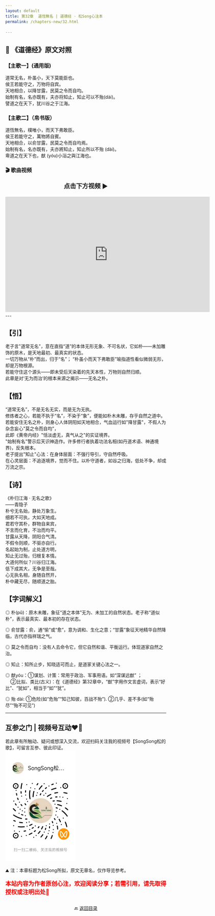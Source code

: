 ```yaml
---
layout: default
title: 第32章  道恆無名 | 道德经 · 松Song心注本
permalink: /chapters-new/32.html

---
```



## 📜 《道德经》原文对照
### 【主歌一】(通用版) 
道常无名，朴虽小，天下莫能臣也。<br>
侯王若能守之，万物将自宾。<br>
天地相合，以降甘露，民莫之令而自均。<br>
始制有名，名亦既有，夫亦将知止，知止可以不殆(dài)。<br>
譬道之在天下，犹川谷之于江海。<br>

### 【主歌二】（帛书版）
道恆無名，樸唯小，而天下弗敢臣。<br>
侯王若能守之，萬物將自賓。<br>
天地相合，以俞甘露，民莫之令而自均焉。<br>
始制有名，名亦既有，夫亦將知止，知止所以不殆 (dài)。<br>
卑道之在天下也，猷 (yóu)小浴之與江海也。<br>

### 🎬 歌曲视频
<p style="text-align:center; font-size:1.2rem; font-weight:bold;">
  点击下方视频 ▶️
</p>

<iframe
  src="https://streamable.com/e/jc08ko"
  width="640"
  height="360"
  frameborder="0"
  allowfullscreen
  loading="lazy">
</iframe>
---

## 【引】
老子言"道常无名"，意在直指“道”的本体无形无象、不可名状，它如朴——未加雕饰的原木，是天地最初、最真实的状态。<br>
一切万物从“朴”而出，归于“名”； “朴虽小而天下弗敢臣”喻指道性看似微弱无形，却是万物根源。<br>
若能守住这个源头——即未受后天染着的先天本性，万物则自然归顺。<br>
此章是对‘无为而治’的根本来源之揭示——无名之朴。<br>

## 【悟】
“道常无名”，不是无名无实，而是无为无执。<br>
修炼者之心，若能不执于“名”，不染于“象”，便能如朴木未雕，存乎自然之道中。<br>
若能安住无名之朴，则身心人体阴阳如天地相合，气血运行如"降甘露"，不假人为杂念妄心"莫之令而自均"，<br>
此即《黄帝内经》"恬淡虚无，真气从之"的实证境界。<br>
"始制有名"警示后天识神造作。许多修行者执着功法名相(如丹道术语、神通境界)，反失根本。<br>
老子提出"知止"心法：在身体层面：不强行导引，守自然呼吸。<br>
在心灵层面：不追逐境界，觉而不住。以朴守道者，如谷之归海，低处不争，却成万流之宗。<br>

## 【诗】
《朴归江海 · 无名之歌》<br>
        ——青隐子 <br>
朴兮无名始，静处万象生。<br>
细若不可执，大如天地成。<br>
君若守其朴，群物自来宾，<br>
不言而化育，不治而均平。<br>
甘露从天降，阴阳合气清。<br>
不假令则顺，不驱亦自行。<br>
名起始为制，止处道方明，<br>
知止无过殆，归根复本情。<br>
大道何所似？川谷归江海。<br>
低下成其大，无争是至哉。<br>
心无执名相，身随自然开，<br>
朴中藏无尽，随顺道之胎。<br>

## 【字词解义】

◎ 朴(pǔ)：原木未雕，象征“道之本体”无为、未加工的自然状态。老子称“道似朴”，表示最真实、最本初的存在状态。<br>

◎ 俞甘露：俞，通“愉”或“愈”，意为调和、生化之意；“甘露”象征天地精华自然降临，古代亦指祥瑞之气。<br>

◎ 莫之令而自均：没有人去命令它，但它自然和谐、平衡运行。体现道家自然之治。<br>

◎ 知止：知所止步，知晓适可而止，是道家关键心法之一。<br>

◎ 猷yóu：①谋划、计策：常用于政治、军事用语。如“深谋远猷” ；<br>
&nbsp;&nbsp;&nbsp;&nbsp;②比拟、类比(古义)：在《道德经》第32章中，“猷”字用作文言虚词，表示“好比”、“犹如”，相当于“如”“犹”。<br>
   
◎ 殆 dài: ①危险(如“危殆”“知己知彼，百战不殆”). ②几乎、差不多(如“殆尽”“殆不可见”)<br>

---
##  互参之门 | 视频号互动❤️🤝

若此章有所触动、疑问或想深入交流，欢迎扫码关注我的视频号【SongSong松的歌】，可留言互参、彼此印证。<br>
<img src="../img/qrcode_songsong.jpg" alt="扫码进入视频号" width="220">

⛰️ 注：本章标题为松Song所拟，原文无章名，仅作导览参考。<br>
<p style="color:red; font-size:18px; font-weight:bold;">
本站内容为作者原创心注，欢迎阅读分享；若需引用，请先取得授权或注明出处🙏
</p>

<p style="text-align:center; margin-top:2em;">
  🔙 <a href="{{ '/' | relative_url }}#catalog">返回目录</a>
</p>

